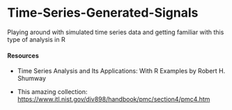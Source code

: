 # Time-Series-Generated-Signals
Playing around with simulated time series data and getting familiar with this type of analysis in R

#### Resources

* Time Series Analysis and Its Applications: With R Examples by Robert H. Shumway

* This amazing collection: https://www.itl.nist.gov/div898/handbook/pmc/section4/pmc4.htm
